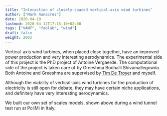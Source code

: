 ```yaml
---
title: "Interaction of closely-spaced vertical-axis wind turbines"
author: ["Mark Runacres"]
date: 2020-04-10
lastmod: 2020-04-12T17:15:10+02:00
tags: ["VAWT", "fablab", "wind"]
draft: false
weight: 2002
---
```


Vertical-axis wind turbines, when placed close together, have an improved power
production and very interesting aerodynamics. The experimental side of this
project is the PhD project of Antoine Vergaerde. The computational side of the
project is taken care of by Greeshma Boohalli Shivamallegowda.
Both Antoine and Greeshma are supervised by
[Tim De Troyer](https://flow.research.vub.be/en/tim-de-troyer) and myself.

<!--more-->

Although the viability of vertical-axis wind turbines for the production of
electricity is still open for debate, they may have certain niche applications,
and definitely have very interesting aerodynamics.

We built our own set of scales models, shown above during a wind tunnel test run
at PoliMi in Italy.
